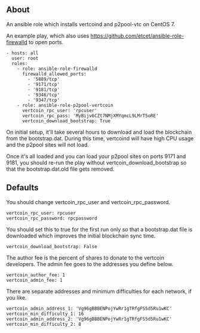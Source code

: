 ## About

An ansible role which installs vertcoind and p2pool-vtc on CentOS 7.

An example play, which also uses https://github.com/etcet/ansible-role-firewalld to open ports.

    - hosts: all
      user: root
      roles:
        - role: ansible-role-firewalld
          firewalld_allowed_ports:
            - '5889/tcp'
            - '9171/tcp'
            - '9181/tcp'
            - '9346/tcp'
            - '9347/tcp'
        - role: ansible-role-p2pool-vertcoin
          vertcoin_rpc_user: 'rpcuser'
          vertcoin_rpc_pass: 'MyBijv6CZt7NMjXMYqmcL9LMrT5oRE'
          vertcoin_download_bootstrap: True

On initial setup, it'll take several hours to download and load the blockchain from the bootstrap.dat. During this time, vertcoind will have high CPU usage and the p2pool sites will not load.

Once it's all loaded and you can load your p2pool sites on ports 9171 and 9181, you should re-run the play without vertcoin_download_bootstrap so that the bootstrap.dat.old file gets removed.

## Defaults

You should change vertcoin_rpc_user and vertcoin_rpc_password.

    vertcoin_rpc_user: rpcuser
    vertcoin_rpc_password: rpcpassword

You should set this to true for the first run only so that a bootstrap.dat file is downloaded which improves the initial blockchain sync time.

    vertcoin_download_bootstrap: False

The author fee is the percent of shares to donate to the vertcoin developers. The admin fee goes to the addresses you define below.

    vertcoin_author_fee: 1
    vertcoin_admin_fee: 1

There are separate addresses and minimum difficulties for each network, if you like.

    vertcoin_admin_address_1: 'Vg96gBBBENPojYwRr1gTRfgFS5d5Ru1wKC'
    vertcoin_min_difficulty_1: 16
    vertcoin_admin_address_2: 'Vg96gBBBENPojYwRr1gTRfgFS5d5Ru1wKC'
    vertcoin_min_difficulty_2: 8


